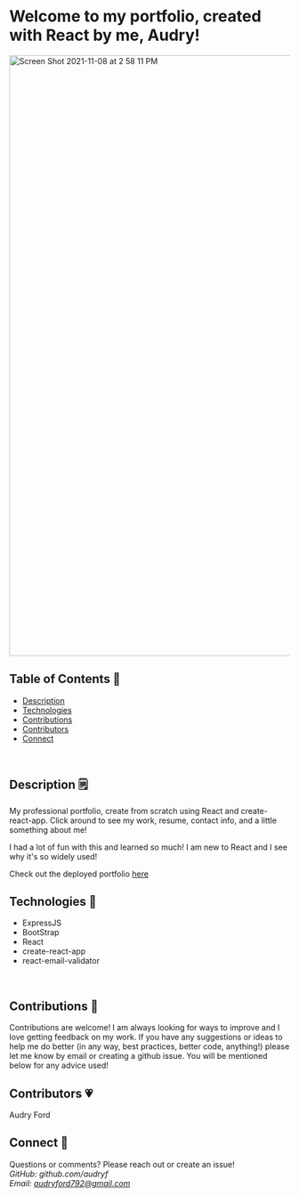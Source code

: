 # Welcome to my portfolio, created with React by me, Audry!
<img width="1079" alt="Screen Shot 2021-11-08 at 2 58 11 PM" src="https://user-images.githubusercontent.com/84256033/140817100-9c363108-43ad-4d73-92df-51b3439aa745.png">
<br>

## Table of Contents 👀<br>
- [Description](#description)
- [Technologies](#technologies)
- [Contributions](#contributions)
- [Contributors](#contributors)
- [Connect](#connect)
<br>

## Description 🗒
My professional portfolio, create from scratch using React and create-react-app. Click around to see my work, resume, contact info, and a little something about me! 

I had a lot of fun with this and learned so much! I am new to React and I see why it's so widely used!

Check out the deployed portfolio [here](https://audryf.github.io/audrys-portfolio/)
<br>

## Technologies 💾
- ExpressJS 
- BootStrap
- React
- create-react-app
- react-email-validator

<br>

## Contributions 👥
Contributions are welcome! I am always looking for ways to improve and I love getting feedback on my work. If you have any suggestions or ideas to help me do better (in any way, best practices, better code, anything!) please let me know by email or creating a github issue. You will be mentioned below for any advice used!
<br>

## Contributors 💗
Audry Ford 
<br>

## Connect 📧
Questions or comments? Please reach out or create an issue!
<br>
*GitHub: github.com/audryf*<br>
*Email: audryford792@gmail.com*

